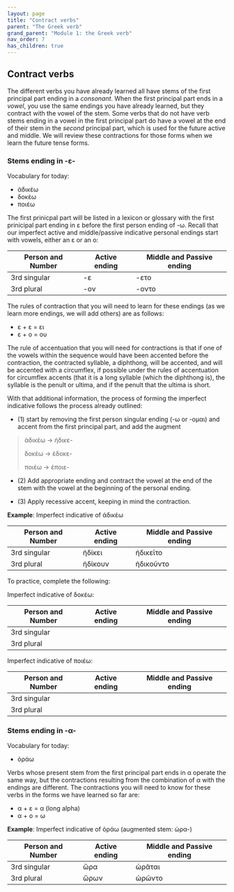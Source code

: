 ```yaml
---
layout: page
title: "Contract verbs"
parent: "The Greek verb"
grand_parent: "Module 1: the Greek verb"
nav_order: 7
has_children: true
---
```


## Contract verbs

The different verbs you have already learned all have stems of the first principal part ending in a *consonant*.  When the first principal part ends in a *vowel*, you use the same endings you have already learned, but they contract with the vowel of the stem. Some verbs that do not have verb stems ending in a vowel in the first principal part do have a vowel at the end of their stem in the *second* principal part, which is used for the future active and middle. We will review these contractions for those forms when we learn the future tense forms.


### Stems ending in -ε- 

Vocabulary for today:

- ἀδικέω
- δοκέω
- ποιέω

The first prinicpal part will be listed in a lexicon or glossary with the first prinicipal part ending in ε before the first person ending of -ω. 
Recall that our imperfect active and middle/passive indicative personal endings start with vowels, either an ε or an ο:

| Person and Number | Active ending | Middle and Passive ending |
| --- | --- | --- |
| 3rd singular |  -ε | -ετο |
| 3rd plural | -ον | -οντο |

The rules of contraction that you will need to learn for these endings (as we learn more endings, we will add others) are as follows:

- ε + ε = ει
- ε + ο = ου 

The rule of accentuation that you will need for contractions is that if one of the vowels within the sequence would have been accented before the contraction, the contracted syllable, a diphthong, will be accented, and will be accented with a circumflex, if possible under the rules of accentuation for circumflex accents (that it is a long syllable (which the diphthong is), the syllable is the penult or ultima, and if the penult that the ultima is short.

With that additional information, the process of forming the imperfect indicative follows the process already outlined:

- (1) start by removing the first person singular ending (-ω or -ομαι) and accent from the first principal part, and add the augment 

> ἀδικέω -> ἠδικε-
>
> δοκέω -> ἐδοκε-
>
> ποιέω -> ἐποιε-

- (2) Add appropriate ending and contract the vowel at the end of the stem with the vowel at the beginning of the personal ending.

- (3) Apply recessive accent, keeping in mind the contraction.


**Example**: Imperfect indicative of ἀδικέω

| Person and Number | Active ending | Middle and Passive ending |
| --- | --- | --- |
| 3rd singular |  ἠδίκει | ἠδικεῖτο |
| 3rd plural | ἡδίκουν | ἠδικοῦντο |
 
To practice, complete the following:
 
Imperfect indicative of δοκέω:

| Person and Number | Active ending | Middle and Passive ending |
| --- | --- | --- |
| 3rd singular |    |   |
| 3rd plural |  |   |

Imperfect indicative of ποιέω:


| Person and Number | Active ending | Middle and Passive ending |
| --- | --- | --- |
| 3rd singular |    |   |
| 3rd plural |   |   |

### Stems ending in -α- 

Vocabulary for today:

 - ὁράω 

Verbs whose present stem from the first principal part ends in α operate the same way, but the contractions resulting from the combination of α with the endings are different. The contractions you will need to know for these verbs in the forms we have learned so far are:

- α + ε = α (long alpha)
- α + ο = ω


**Example**: Imperfect indicative of ὁράω 
(augmented stem: ὡρα-)

| Person and Number | Active ending | Middle and Passive ending |
| --- | --- | --- |
| 3rd singular | ὥρα  | ὡρᾶται |
| 3rd plural | ὥρων | ὡρῶντο  |
